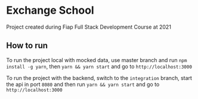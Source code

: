 # Exchange School

Project created during Fiap Full Stack Development Course at 2021

## How to run

To run the project local with mocked data, use master branch and run `npm install -g yarn`, then `yarn && yarn start` and go to `http://localhost:3000`

To run the project with the backend, switch to the `integration` branch, start the api in port `8080` and then run `yarn && yarn start` and go to `http://localhost:3000`
